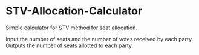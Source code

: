 # STV-Allocation-Calculator
Simple calculator for STV method for seat allocation.

Input the number of seats and the number of votes received by each party. Outputs the number of seats allotted to each party.
